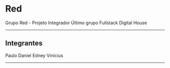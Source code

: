 # Red
Grupo Red - Projeto Integrador
Último grupo Fullstack Digital House

---

## Integrantes
Paulo
Daniel
Edney
Vinicius

----

